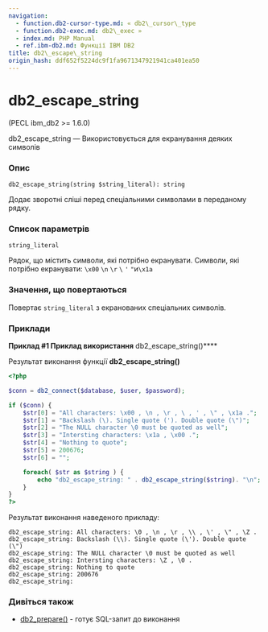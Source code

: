 ```yaml
---
navigation:
  - function.db2-cursor-type.md: « db2\_cursor\_type
  - function.db2-exec.md: db2\_exec »
  - index.md: PHP Manual
  - ref.ibm-db2.md: Функції IBM DB2
title: db2\_escape\_string
origin_hash: ddf652f5224dc9f1fa9671347921941ca401ea50
---
```

# db2\_escape\_string

(PECL ibm\_db2 >= 1.6.0)

db2\_escape\_string — Використовується для екранування деяких символів

### Опис

```methodsynopsis
db2_escape_string(string $string_literal): string
```

Додає зворотні сліші перед спеціальними символами в переданому рядку.

### Список параметрів

`string_literal`

Рядок, що містить символи, які потрібно екранувати. Символи, які потрібно екранувати: `\x00` `\n` `\r` `\` `'` `"`и`\x1a`

### Значення, що повертаються

Повертає `string_literal` з екранованих спеціальних символів.

### Приклади

**Приклад #1 Приклад використання** db2\_escape\_string()\*\*\*\*

Результат виконання функції **db2\_escape\_string()**

```php
<?php

$conn = db2_connect($database, $user, $password);

if ($conn) {
    $str[0] = "All characters: \x00 , \n , \r , \ , ' , \" , \x1a .";
    $str[1] = "Backslash (\). Single quote ('). Double quote (\")";
    $str[2] = "The NULL character \0 must be quoted as well";
    $str[3] = "Intersting characters: \x1a , \x00 .";
    $str[4] = "Nothing to quote";
    $str[5] = 200676;
    $str[6] = "";

    foreach( $str as $string ) {
        echo "db2_escape_string: " . db2_escape_string($string). "\n";
    }
}
?>
```

Результат виконання наведеного прикладу:

```
db2_escape_string: All characters: \0 , \n , \r , \\ , \' , \" , \Z .
db2_escape_string: Backslash (\\). Single quote (\'). Double quote (\")
db2_escape_string: The NULL character \0 must be quoted as well
db2_escape_string: Intersting characters: \Z , \0 .
db2_escape_string: Nothing to quote
db2_escape_string: 200676
db2_escape_string:
```

### Дивіться також

-   [db2\_prepare()](function.db2-prepare.md) \- готує SQL-запит до виконання
